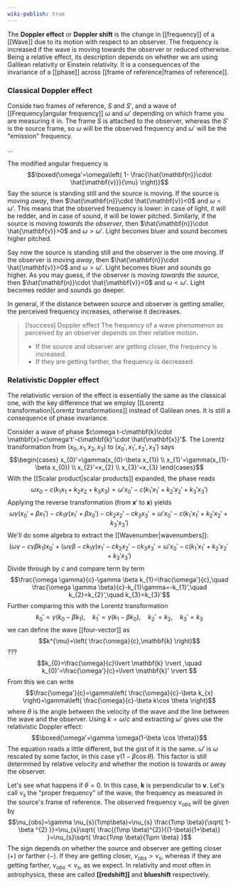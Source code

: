 ```yaml
---
wiki-publish: true
---
```

The **Doppler effect** or **Doppler shift** is the change in [[frequency]] of a [[Wave]] due to its motion with respect to an observer. The frequency is increased if the wave is moving towards the observer or reduced otherwise. Being a relative effect, its description depends on whether we are using Galilean relativity or Einstein relativity. It is a consequences of the invariance of a [[phase]] across [[frame of reference|frames of reference]].
### Classical Doppler effect
Conside two frames of reference, $S$ and $S'$, and a wave of [[Frequency|angular frequency]] $\omega$ and $\omega'$ depending on which frame you are measuring it in. The frame $S$ is attached to the observer, whereas the $S'$ is the source frame, so $\omega$ will be the observed frequency and $\omega'$ will be the "emission" frequency.

...

The modified angular frequency is
$$\boxed{\omega'=\omega\left( 1- \frac{\hat{\mathbf{n}}\cdot \hat{\mathbf{v}}}{\mu} \right)}$$
Say the source is standing still and the source is moving. If the source is moving *away*, then $\hat{\mathbf{n}}\cdot \hat{\mathbf{v}}<0$ and $\omega<\omega'$. This means that the observed frequency is lower: in case of light, it will be redder, and in case of sound, it will be lower pitched. Similarly, if the source is moving *towards the observer*, then $\hat{\mathbf{n}}\cdot \hat{\mathbf{v}}>0$ and $\omega>\omega'$. Light becomes bluer and sound becomes higher pitched.

Say now the source is standing still and the observer is the one moving. If the observer is moving *away*, then $\hat{\mathbf{n}}\cdot \hat{\mathbf{v}}>0$ and $\omega>\omega'$. Light becomes bluer and sounds go higher. As you may guess, if the observer is moving *towards the source*, then $\hat{\mathbf{n}}\cdot \hat{\mathbf{v}}<0$ and $\omega<\omega'$. Light becomes redder and sounds go deeper.

In general, if the distance between source and observer is getting smaller, the perceived frequency increases, otherwise it decreases.

> [!success] Doppler effect
> The frequency of a wave phenomenon as perceived by an observer depends on their relative motion.
> - If the source and observer are getting closer, the frequency is increased.
> - If they are getting farther, the frequency is decreased.

### Relativistic Doppler effect
The relativistic version of the effect is essentially the same as the classical one, with the key difference that we employ [[Lorentz transformation|Lorentz transformations]] instead of Galilean ones. It is still a consequence of phase invariance.

Consider a wave of phase $c\omega t-c\mathbf{k}\cdot \mathbf{x}=c\omega't'-c\mathbf{k}'\cdot \hat{\mathbf{x}}'$. The Lorentz transformation from $(x_{0},x_{1},x_{2},x_{3})$ to $(x_{0}',x_{1}',x_{2}',x_{3}')$ says
$$\begin{cases}
x_{0}'=\gamma(x_{0}-\beta x_{1}) \\
x_{1}'=\gamma(x_{1}-\beta x_{0}) \\
x_{2}'=x_{2} \\
x_{3}'=x_{3}
\end{cases}$$
With the [[Scalar product|scalar products]] expanded, the phase reads
$$\omega x_{0}-c(k_{1}x_{1}+k_{2}x_{2}+k_{3}x_{3})=\omega'x_{0}'-c(k_{1}'x_{1}'+k_{2}'x_{2}'+k_{3}'x_{3}')$$
Applying the reverse transformation (from $\mathbf{x}'$ to $\mathbf{x}$) yields
$$\omega \gamma(x_{0}'+\beta x_{1}')-ck_{1}\gamma(x_{1}'+\beta x_{0}')-ck_{2}x_{2}'-ck_{3}x_{3}'=\omega'x_{0}'-c(k_{1}'x_{1}'+k_{2}'x_{2}'+k_{3}'x_{3}')$$
We'll do some algebra to extract the [[Wavenumber|wavenumbers]]:
$$(\omega \gamma-c\gamma \beta k_{1})x_{0}'+(\omega \gamma \beta-ck_{1}\gamma)x_{1}'-ck_{2}x_{2}'-ck_{3}x_{3}'=\omega'x_{0}'-c(k_{1}'x_{1}'+k_{2}'x_{2}'+k_{3}'x_{3}')$$
Divide through by $c$ and compare term by term
$$\frac{\omega \gamma}{c}-\gamma \beta k_{1}=\frac{\omega'}{c},\quad \frac{\omega \gamma \beta}{c}-k_{1}\gamma=-k_{1}',\quad k_{2}=k_{2}',\quad k_{3}=k_{3}'$$
Further comparing this with the Lorentz transformation
$$k_{0}'=\gamma(k_{0}-\beta k_{1}),\quad k_{1}'=\gamma(k_{1}-\beta k_{0}),\quad k_{2}'=k_{2},\quad k_{3}'=k_{3}$$
we can define the wave [[four-vector]] as
$$k^{\mu}=\left( \frac{\omega}{c},\mathbf{k} \right)$$
???
$$k_{0}=\frac{\omega}{c}\lvert \mathbf{k} \rvert ,\quad k_{0}'=\frac{\omega'}{c}=\lvert \mathbf{k}' \rvert $$
From this we can write
$$\frac{\omega'}{c}=\gamma\left( \frac{\omega}{c}-\beta k_{x} \right)=\gamma\left( \frac{\omega}{c}-\beta k\cos \theta \right)$$
where $\theta$ is the angle between the velocity of the wave and the line between the wave and the observer. Using $k=\omega/c$ and extracting $\omega'$ gives use the relativistic Doppler effect:
$$\boxed{\omega'=\gamma \omega(1-\beta \cos \theta)}$$
The equation reads a little different, but the gist of it is the same. $\omega'$ is $\omega$ rescaled by some factor, in this case $\gamma(1-\beta \cos \theta)$. This factor is still determined by relative velocity and whether the motion is towards or away the observer.

Let's see what happens if $\theta=0$. In this case, $\mathbf{k}$ is perpendicular to $\mathbf{v}$. Let's call $\nu_{s}$ the "proper frequency" of the wave, the frequency as measured in the source's frame of reference. The observed frequency $\nu_{obs}$ will be given by
$$\nu_{obs}=\gamma \nu_{s}(1\mp\beta)=\nu_{s} \frac{1\mp \beta}{\sqrt{ 1-\beta ^{2} }}=\nu_{s}\sqrt{ \frac{(1\mp \beta)^{2}}{(1-\beta)(1+\beta)} }=\nu_{s}\sqrt{ \frac{1\mp \beta}{1\pm \beta} }$$
The sign depends on whether the source and observer are getting closer ($+$) or farther ($-$). If they are getting closer, $\nu_{obs}>\nu_{s}$, whereas if they are getting farther, $\nu_{obs}<\nu_{s}$, as we expect. In relativity and most often in astrophysics, these are called **[[redshift]]** and **blueshift** respectively.